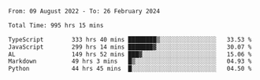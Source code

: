 
<!--START_SECTION:waka-->

```txt
From: 09 August 2022 - To: 26 February 2024

Total Time: 995 hrs 15 mins

TypeScript        333 hrs 40 mins ████████▒░░░░░░░░░░░░░░░░   33.53 %
JavaScript        299 hrs 14 mins ███████▓░░░░░░░░░░░░░░░░░   30.07 %
AL                149 hrs 52 mins ███▓░░░░░░░░░░░░░░░░░░░░░   15.06 %
Markdown          49 hrs 3 mins   █▒░░░░░░░░░░░░░░░░░░░░░░░   04.93 %
Python            44 hrs 45 mins  █░░░░░░░░░░░░░░░░░░░░░░░░   04.50 %
```

<!--END_SECTION:waka-->











